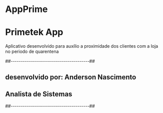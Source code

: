 # AppPrime
# Primetek App
Aplicativo desenvolvido para auxílio a proximidade dos clientes com a loja no periodo de quarentena

##---------------------------------------##
## desenvolvido por: Anderson Nascimento ##
## Analista de Sistemas                  ##
##---------------------------------------##
